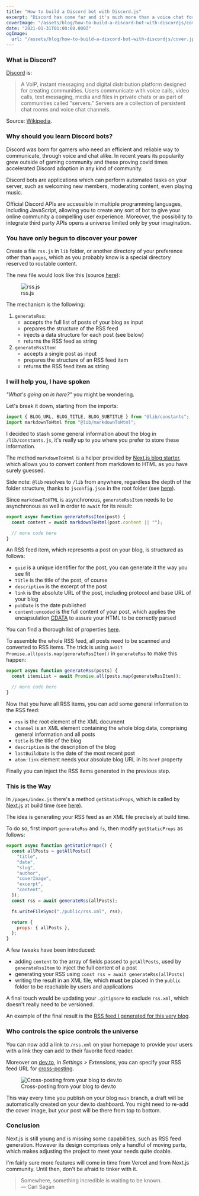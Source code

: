 ```yaml
---
title: "How to build a Discord bot with Discord.js"
excerpt: "Discord has come far and it's much more than a voice chat for gamers nowadays. Learn to leverage its full potential by building a bot with Discord.js and give your online community the best user experience."
coverImage: "/assets/blog/how-to-build-a-discord-bot-with-discordjs/cover.jpg"
date: "2021-01-31T01:00:00.000Z"
ogImage:
  url: "/assets/blog/how-to-build-a-discord-bot-with-discordjs/cover.jpg"
---
```


### What is Discord?

[Discord](https://discord.com/) is:

> A VoIP, instant messaging and digital distribution platform designed for creating communities. Users communicate with voice calls, video calls, text messaging, media and files in private chats or as part of communities called "servers." Servers are a collection of persistent chat rooms and voice chat channels.

Source: [Wikipedia](<https://en.wikipedia.org/wiki/Discord_(software)>).

### Why should you learn Discord bots?

Discord was born for gamers who need an efficient and reliable way to communicate, through voice and chat alike.
In recent years its popularity grew outside of gaming community and these proving covid times accelerated Discord adoption in any kind of community.

Discord bots are applications which can perform automated tasks on your server, such as welcoming new members, moderating content, even playing music.

Official Discord APIs are accessible in multiple programming languages, including JavaScript, allowing you to create any sort of bot to give your online community a compelling user experience. Moreover, the possibility to integrate third party APIs opens a universe limited only by your imagination.

### You have only begun to discover your power

Create a file `rss.js` in `lib` folder, or another directory of your preference other than `pages`, which as you probably know is a special directory reserved to routable content.

The new file would look like this (source [here](https://gist.github.com/riccardobevilacqua/d3820b80718517448d8ad6c8151fc9ac)):

<figure class="image" aria-label="rss.js">
<img
  src="/assets/blog/how-to-create-an-rss-feed-in-nextjs-10/rss-js.jpg"
  alt="rss.js"
  style="max-height: 600px;"
/>
<figcaption>rss.js</figcaption>
</figure>

The mechanism is the following:

1. `generateRss`:
   - accepts the full list of posts of your blog as input
   - prepares the structure of the RSS feed
   - injects a data structure for each post (see below)
   - returns the RSS feed as string
1. `generateRssItem`:
   - accepts a single post as input
   - prepares the structure of an RSS feed item
   - returns the RSS feed item as string

### I will help you, I have spoken

_"What's going on in here?"_ you might be wondering.

Let's break it down, starting from the imports:

```javascript
import { BLOG_URL, BLOG_TITLE, BLOG_SUBTITLE } from "@lib/constants";
import markdownToHtml from "@lib/markdownToHtml";
```

I decided to stash some general information about the blog in `/lib/constants.js`, it's really up to you where you prefer to store these information.

The method `markdownToHtml` is a helper provided by [Next.js blog starter](https://github.com/vercel/next.js/tree/canary/examples/blog-starter), which allows you to convert content from markdown to HTML as you have surely guessed.

Side note: `@lib` resolves to `/lib` from anywhere, regardless the depth of the folder structure, thanks to `jsconfig.json` in the root folder (see [here](https://code.visualstudio.com/docs/languages/jsconfig#_using-webpack-aliases)).

Since `markdownToHTML` is asynchronous, `generateRssItem` needs to be asynchronous as well in order to `await` for its result:

```javascript
export async function generateRssItem(post) {
  const content = await markdownToHtml(post.content || "");

  // more code here
}
```

An RSS feed item, which represents a post on your blog, is structured as follows:

- `guid` is a unique identifier for the post, you can generate it the way you see fit
- `title` is the title of the post, of course
- `description` is the excerpt of the post
- `link` is the absolute URL of the post, including protocol and base URL of your blog
- `pubDate` is the date published
- `content:encoded` is the full content of your post, which applies the encapsulation [CDATA](https://en.wikipedia.org/wiki/CDATA) to assure your HTML to be correctly parsed

You can find a thorough list of properties [here](https://www.rssboard.org/rss-profile).

To assemble the whole RSS feed, all posts need to be scanned and converted to RSS items. The trick is using `await Promise.all(posts.map(generateRssItem))` in `generateRss` to make this happen:

```javascript
export async function generateRss(posts) {
  const itemsList = await Promise.all(posts.map(generateRssItem));

  // more code here
}
```

Now that you have all RSS items, you can add some general information to the RSS feed:

- `rss` is the root element of the XML document
- `channel` is an XML element containing the whole blog data, comprising general information and all posts
- `title` is the title of the blog
- `description` is the description of the blog
- `lastBuildDate` is the date of the most recent post
- `atom:link` element needs your absolute blog URL in its `href` property

Finally you can inject the RSS items generated in the previous step.

### This is the Way

In `/pages/index.js` there's a method `getStaticProps`, which is called by [Next.js](https://nextjs.org/) at build time (see [here](https://nextjs.org/docs/basic-features/data-fetching#getstaticprops-static-generation)).

The idea is generating your RSS feed as an XML file precisely at build time.

To do so, first import `generateRss` and `fs`, then modify `getStaticProps` as follows:

```javascript
export async function getStaticProps() {
  const allPosts = getAllPosts([
    "title",
    "date",
    "slug",
    "author",
    "coverImage",
    "excerpt",
    "content",
  ]);
  const rss = await generateRss(allPosts);

  fs.writeFileSync("./public/rss.xml", rss);

  return {
    props: { allPosts },
  };
}
```

A few tweaks have been introduced:

- adding `content` to the array of fields passed to `getAllPosts`, used by `generateRssItem` to inject the full content of a post
- generating your RSS using `const rss = await generateRss(allPosts)`
- writing the result in an XML file, which **must** be placed in the `public` folder to be reachable by users and applications

A final touch would be updating your `.gitignore` to exclude `rss.xml`, which doesn't really need to be versioned.

An example of the final result is the [RSS feed I generated for this very blog](https://riccardo.codes/rss.xml).

### Who controls the spice controls the universe

You can now add a link to `/rss.xml` on your homepage to provide your users with a link they can add to their favorite feed reader.

<a id="cross-posting-from-blog-to-devto"></a>

Moreover on [dev.to](https://dev.to/), in _Settings > Extensions_, you can specify your RSS feed URL for [cross-posting](https://dictionary.cambridge.org/dictionary/english/cross-posting).

<figure class="image" aria-label="Cross-posting from your blog to dev.to">
<img
  src="/assets/blog/how-to-create-an-rss-feed-in-nextjs-10/devto-cross-posting-via-rss-feed.jpeg"
  alt="Cross-posting from your blog to dev.to"
  style="max-height: 300px;"
/>
<figcaption>Cross-posting from your blog to dev.to</figcaption>
</figure>

This way every time you publish on your blog `main` branch, a draft will be automatically created on your dev.to dashboard. You might need to re-add the cover image, but your post will be there from top to bottom.

### Conclusion

Next.js is still young and is missing some capabilities, such as RSS feed generation. However its design comprises only a handful of moving parts, which makes adjusting the project to meet your needs quite doable.

I'm fairly sure more features will come in time from Vercel and from Next.js community. Until then, don't be afraid to tinker with it.

> Somewhere, something incredible is waiting to be known.  
> ― Carl Sagan

